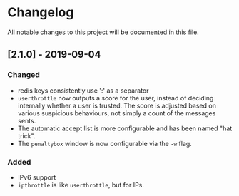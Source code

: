 # Changelog
All notable changes to this project will be documented in this file.

## [2.1.0] - 2019-09-04

### Changed
- redis keys consistently use ':' as a separator
- `userthrottle` now outputs a score for the user, instead of deciding
  internally whether a user is trusted. The score is adjusted based on various
  suspicious behaviours, not simply a count of the messages sents.
- The automatic accept list is more configurable and has been named "hat trick".
- The `penaltybox` window is now configurable via the `-w` flag.

### Added
- IPv6 support
- `ipthrottle` is like `userthrottle`, but for IPs.
